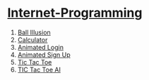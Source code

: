 <h1> <a href="https://jayesh2812.github.io/Internet-Programming/">Internet-Programming</a></h1>
<ol>
	<li> <a href="Ball Illusion">Ball Illusion</a></li>
	<li> <a href="Calci">Calculator</a></li>
	<li> <a href="Login">Animated Login</a></li>
	<li> <a href="Signup">Animated Sign Up</a></li>
	<li> <a href="Tic Tac Toe">Tic Tac Toe</a></li>
	<li> <a href="Tic Tac Toe AI">TIC Tac Toe AI</a></li>
</ol>
